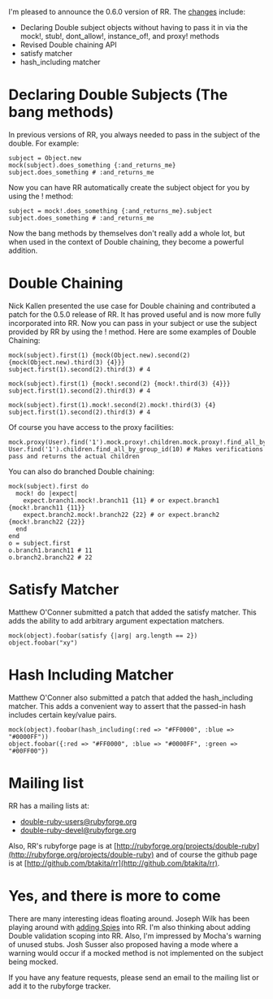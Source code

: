I'm pleased to announce the 0.6.0 version of RR. The [changes](http://github.com/btakita/rr/tree/master%2FCHANGES?raw=true) include:

  * Declaring Double subject objects without having to pass it in via the mock!, stub!, dont_allow!, instance_of!, and proxy! methods
  * Revised Double chaining API
  * satisfy matcher
  * hash_including matcher

# Declaring Double Subjects (The bang methods)

In previous versions of RR, you always needed to pass in the subject of the double. For example:

    subject = Object.new
    mock(subject).does_something {:and_returns_me}
    subject.does_something # :and_returns_me

Now you can have RR automatically create the subject object for you by using the ! method:

    subject = mock!.does_something {:and_returns_me}.subject
    subject.does_something # :and_returns_me

Now the bang methods by themselves don't really add a whole lot, but when used in the context of Double chaining, they become a powerful addition.

# Double Chaining

Nick Kallen presented the use case for Double chaining and contributed a patch for the 0.5.0 release of RR. It has proved useful and is now more fully incorporated into RR. Now you can pass in your subject or use the subject provided by RR by using the ! method. Here are some examples of Double Chaining:

    mock(subject).first(1) {mock(Object.new).second(2) {mock(Object.new).third(3) {4}}}
    subject.first(1).second(2).third(3) # 4

    mock(subject).first(1) {mock!.second(2) {mock!.third(3) {4}}}
    subject.first(1).second(2).third(3) # 4
      
    mock(subject).first(1).mock!.second(2).mock!.third(3) {4}
    subject.first(1).second(2).third(3) # 4

Of course you have access to the proxy facilities:

    mock.proxy(User).find('1').mock.proxy!.children.mock.proxy!.find_all_by_group_id(10)
    User.find('1').children.find_all_by_group_id(10) # Makes verifications pass and returns the actual children

You can also do branched Double chaining:

    mock(subject).first do
      mock! do |expect|
        expect.branch1.mock!.branch11 {11} # or expect.branch1 {mock!.branch11 {11}}
        expect.branch2.mock!.branch22 {22} # or expect.branch2 {mock!.branch22 {22}}
      end
    end
    o = subject.first
    o.branch1.branch11 # 11
    o.branch2.branch22 # 22

# Satisfy Matcher

Matthew O'Conner submitted a patch that added the satisfy matcher. This adds the ability to add arbitrary argument expectation matchers.

    mock(object).foobar(satisfy {|arg| arg.length == 2})
    object.foobar("xy")


# Hash Including Matcher

Matthew O'Conner also submitted a patch that added the hash_including matcher. This adds a convenient way to assert that the passed-in hash includes certain key/value pairs.

    mock(object).foobar(hash_including(:red => "#FF0000", :blue => "#0000FF"))
    object.foobar({:red => "#FF0000", :blue => "#0000FF", :green => "#00FF00"})

# Mailing list

RR has a mailing lists at:

* [double-ruby-users@rubyforge.org](mailto:double-ruby-users@rubyforge.org)
* [double-ruby-devel@rubyforge.org](mailto:double-ruby-devel@rubyforge.org)

Also, RR's rubyforge page is at [http://rubyforge.org/projects/double-ruby](http://rubyforge.org/projects/double-ruby) and of course the github page is at [http://github.com/btakita/rr](http://github.com/btakita/rr).

# Yes, and there is more to come

There are many interesting ideas floating around. Joseph Wilk has been playing around with [adding Spies](http://github.com/JoeSniff/rr) into RR. I'm also thinking about adding Double validation scoping into RR. Also, I'm impressed by Mocha's warning of unused stubs. Josh Susser also proposed having a mode where a warning would occur if a mocked method is not implemented on the subject being mocked.

If you have any feature requests, please send an email to the mailing list or add it to the rubyforge tracker.
